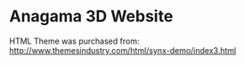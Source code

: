 # Anagama 3D Website


HTML Theme was purchased from:
http://www.themesindustry.com/html/synx-demo/index3.html